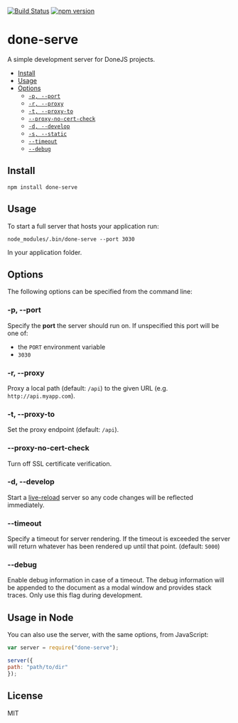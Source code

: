 [![Build Status](https://travis-ci.org/donejs/done-serve.svg?branch=master)](https://travis-ci.org/donejs/done-serve)
[![npm version](https://badge.fury.io/js/done-serve.svg)](http://badge.fury.io/js/done-serve)

# done-serve

A simple development server for DoneJS projects.

- [Install](#install)
- [Usage](#usage)
- [Options](#options)
  - <code>[-p, --port](#-p---port)</code>
  - <code>[-r, --proxy](#-r---proxy)</code>
  - <code>[-t, --proxy-to](#-t---proxy-to)</code>
  - <code>[--proxy-no-cert-check](#--proxy-no-cert-check)</code>
  - <code>[-d, --develop](#-d---develop)</code>
  - <code>[-s, --static](#-s--static)</code>
  - <code>[--timeout](#--timeout)</code>
  - <code>[--debug](#--debug)</code>

## Install

```
npm install done-serve
```

## Usage

To start a full server that hosts your application run:

```
node_modules/.bin/done-serve --port 3030
```

In your application folder.

## Options

The following options can be specified from the command line:

### -p, --port

Specify the **port** the server should run on. If unspecified this port will be one of:

* the `PORT` environment variable
* `3030`

### -r, --proxy

Proxy a local path (default: `/api`) to the given URL (e.g. `http://api.myapp.com`).

### -t, --proxy-to

Set the proxy endpoint (default: `/api`).

### --proxy-no-cert-check

Turn off SSL certificate verification.

### -d, --develop

Start a [live-reload](http://stealjs.com/docs/steal.live-reload.html) server so any code changes will be reflected immediately.

### --timeout

Specify a timeout for server rendering. If the timeout is exceeded the server will return whatever has been rendered up until that point. (default: `5000`)

### --debug

Enable debug information in case of a timeout. The debug information will be appended to the document as a modal window and provides stack traces. Only use this flag during development.

## Usage in Node

You can also use the server, with the same options, from JavaScript:

```js
var server = require("done-serve");

server({
path: "path/to/dir"
});
```

## License

MIT
